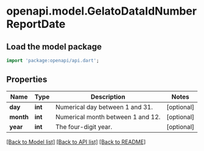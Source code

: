 # openapi.model.GelatoDataIdNumberReportDate

## Load the model package
```dart
import 'package:openapi/api.dart';
```

## Properties
Name | Type | Description | Notes
------------ | ------------- | ------------- | -------------
**day** | **int** | Numerical day between 1 and 31. | [optional] 
**month** | **int** | Numerical month between 1 and 12. | [optional] 
**year** | **int** | The four-digit year. | [optional] 

[[Back to Model list]](../README.md#documentation-for-models) [[Back to API list]](../README.md#documentation-for-api-endpoints) [[Back to README]](../README.md)


